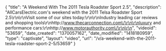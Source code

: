 {
    "title": "A Weekend With The 2011 Tesla Roadster Sport 2.5",
    "description": "AllCarsElectric.com's weekend with the 2011 Telsa Roadster Sport 2.5\r\n\r\nVisit some of our sites today:\r\n\r\nIndustry leading car reviews and shopping tools\r\nhttp:\/\/www.thecarconnection.com\/\r\n\r\nluxury and performance cars:\r\nhttp:\/\/www.motorauthority.com\/\r\n\r\n",
    "videoid": "53659",
    "date_created": "1370057162",
    "date_modified": "1418180959",
    "type": "captivate",
    "layout": "video",
    "url": "\/v\/a-weekend-with-the-2011-tesla-roadster-sport-2-5\/53659"
}